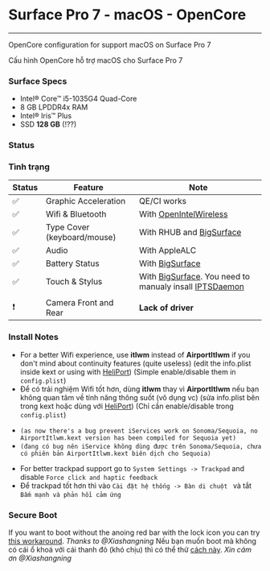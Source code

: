 # Surface Pro 7 - macOS - OpenCore
---
OpenCore configuration for support macOS on Surface Pro 7

Cấu hình OpenCore hỗ trợ macOS cho Surface Pro 7


### Surface Specs
- Intel® Core™ i5-1035G4 Quad-Core
- 8 GB LPDDR4x RAM
- Intel® Iris™ Plus
- SSD **128 GB** (!??)


### Status
### Tình trạng
|  Status             |         Feature                 |            Note                      |
|---------------------|---------------------------------|--------------------------------------|
|  :white_check_mark: |  Graphic Acceleration          |  QE/CI works |
|  :white_check_mark: |  Wifi & Bluetooth              |  With [OpenIntelWireless](https://github.com/OpenIntelWireless/itlwm) |
|  :white_check_mark: |  Type Cover  (keyboard/mouse)  |  With RHUB and [BigSurface](https://github.com/Xiashangning/BigSurface)|                             
|  :white_check_mark: |  Audio                         |  With AppleALC   |
|  :white_check_mark: |  Battery Status          |  With [BigSurface](https://github.com/Xiashangning/BigSurface)                 | 
|  :white_check_mark: |  Touch & Stylus          |  With [BigSurface](https://github.com/Xiashangning/BigSurface). You need to manualy insall [IPTSDaemon](https://github.com/Xiashangning/IPTSDaemon)                | 
|                     |                                |                   |
|  :heavy_exclamation_mark: |  Camera Front and Rear        |  **Lack of driver**           | 


### Install Notes
- For a better Wifi experience, use **itlwm** instead of **AirportItlwm** if you don't mind about continuity features (quite useless) (edit the info.plist inside kext or using with [HeliPort](https://github.com/OpenIntelWireless/HeliPort)) (Simple enable/disable them in `config.plist`)
- Để có trải nghiệm Wifi tốt hơn, dùng **itlwm** thay vì **AirportItlwm** nếu bạn không quan tâm về tính năng thông suốt (vô dụng vc) (sửa info.plist bên trong kext hoặc dùng với [HeliPort](https://github.com/OpenIntelWireless/HeliPort)) (Chỉ cần enable/disable trong `config.plist`)

* `(as now there's a bug prevent iServices work on Sonoma/Sequoia, no AirportItlwm.kext version has been compiled for Sequoia yet)`
* `(đang có bug nên iService không dùng được trên Sonoma/Sequoia, chưa có phiên bản AirportItlwm.kext biên dịch cho Sequoia)`


- For better trackpad support go to `System Settings -> Trackpad` and disable `Force click and haptic feedback`
- Để trackpad tốt hơn thì vào `Cài đặt hệ thống -> Bàn di chuột ` và tắt `Bấm mạnh và phản hồi cảm ứng`

### Secure Boot
If you want to boot without the anoing red bar with the lock icon you can try [this workaround](https://github.com/badstorm/surface-pro-7-opencore/blob/master/SecureBoot.With.Grub.md). *Thanks to @Xiashangning* 
Nếu bạn muốn boot mà không có cái ổ khoá với cái thanh đỏ (khó chịu) thì có thể thử [cách này](https://github.com/badstorm/surface-pro-7-opencore/blob/master/SecureBoot.With.Grub.md). *Xin cảm ơn @Xiashangning* 

